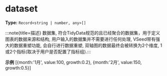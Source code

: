 # dataset

**Type:** `Record<string | number, any>[]`

:::note{title=描述}
数据集, 符合TidyData规范的且已经聚合的数据集，用于定义图表的数据来源和结构, 用户输入的数据集并不需要进行任何处理, VSeed带有强大的数据重塑功能, 会自行进行数据重塑, 双轴图的数据最终会被转换为2个维度, 1或2个指标(取决于用户是否配置了指标组).:::

**示例**
[{month:'1月', value:100, growth:0.2}, {month:'2月', value:150, growth:0.5}]


